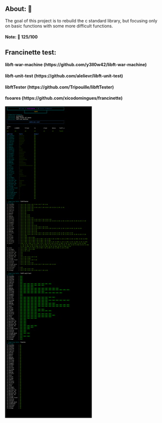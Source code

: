 <h2>About: 📖</h2>
  The goal of this project is to rebuild the c standard library, but focusing only on basic functions with some more difficult functions.
  <h4>Note: 🏅 125/100 </h4>
<h2>Francinette test:</h2>
<h4>libft-war-machine (https://github.com/y3ll0w42/libft-war-machine)</h4>
<h4>libft-unit-test (https://github.com/alelievr/libft-unit-test)</h4>
<h4>libftTester (https://github.com/Tripouille/libftTester)</h4>
<h4>fsoares (https://github.com/xicodomingues/francinette)</h4>
<img src="./img/teste.png">

